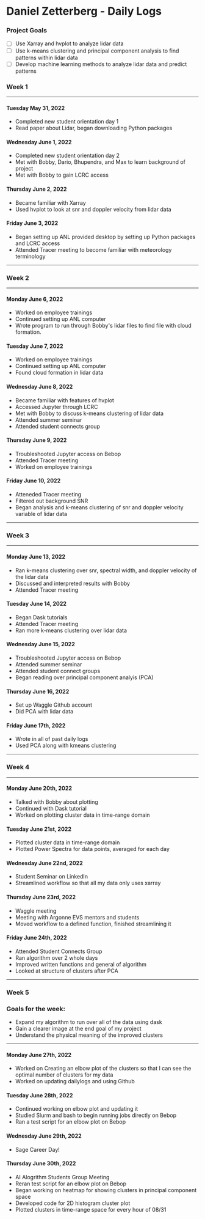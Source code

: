 # Daniel Zetterberg - Daily Logs

### Project Goals
- [ ] Use Xarray and hvplot to analyze lidar data
- [ ] Use k-means clustering and principal component analysis to find patterns within lidar data
- [ ] Develop machine learning methods to analyze lidar data and predict patterns

### Week 1

---

#### Tuesday May 31, 2022

 - Completed new student orientation day 1
 - Read paper about Lidar, began downloading Python packages

 #### Wednesday June 1, 2022

 - Completed new student orientation day 2
 - Met with Bobby, Dario, Bhupendra, and Max to learn background of project
 - Met with Bobby to gain LCRC access

 #### Thursday June 2, 2022

 - Became familiar with Xarray
 - Used hvplot to look at snr and doppler velocity from lidar data

 #### Friday June 3, 2022

 - Began setting up ANL provided desktop by setting up Python packages and LCRC access
 - Attended Tracer meeting to become familiar with meteorology terminology

 ---

 ### Week 2

 ---

 #### Monday June 6, 2022

 - Worked on employee trainings
 - Continued setting up ANL computer
 - Wrote program to run through Bobby's lidar files to find file with cloud formation.

 #### Tuesday June 7, 2022
 
 - Worked on employee trainings
 - Continued setting up ANL computer
 - Found cloud formation in lidar data

 #### Wednesday June 8, 2022

 - Became familiar with features of hvplot
 - Accessed Jupyter through LCRC
 - Met with Bobby to discuss k-means clustering of lidar data
 - Attended summer seminar
 - Attended student connects group

 #### Thursday June 9, 2022

 - Troubleshooted Jupyter access on Bebop
 - Attended Tracer meeting
 - Worked on employee trainings

 #### Friday June 10, 2022

 - Atteneded Tracer meeting
 - Filtered out background SNR
 - Began analysis and k-means clustering of snr and doppler velocity variable of lidar data

 ---

 ### Week 3

 ---

#### Monday June 13, 2022

- Ran k-means clustering over snr, spectral width, and doppler velocity of the lidar data
- Discussed and interpreted results with Bobby
- Attended Tracer meeting

#### Tuesday June 14, 2022

- Began Dask tutorials
- Attended Tracer meeting
- Ran more k-means clustering over lidar data

#### Wednesday June 15, 2022

- Troubleshooted Jupyter access on Bebop
- Attended summer seminar
- Attended student connect groups
- Began reading over principal component analyis (PCA)

#### Thursday June 16, 2022

- Set up Waggle Github account
- Did PCA with lidar data

#### Friday June 17th, 2022

- Wrote in all of past daily logs
- Used PCA along with kmeans clustering

---

### Week 4

---

#### Monday June 20th, 2022

- Talked with Bobby about plotting
- Continued with Dask tutorial
- Worked on plotting cluster data in time-range domain

#### Tuesday June 21st, 2022

- Plotted cluster data in time-range domain
- Plotted Power Spectra for data points, averaged for each day

#### Wednesday June 22nd, 2022

- Student Seminar on LinkedIn
- Streamlined workflow so that all my data only uses xarray

#### Thursday June 23rd, 2022

- Waggle meeting
- Meeting with Argonne EVS mentors and students
- Moved workflow to a defined function, finished streamlining it

#### Friday June 24th, 2022

- Attended Student Connects Group
- Ran algorithm over 2 whole days
- Improved written functions and general of algorithm
- Looked at structure of clusters after PCA 

---

### Week 5 

### Goals for the week: 
- Expand my algorithm to run over all of the data using dask
- Gain a clearer image at the end goal of my project
- Understand the physical meaning of the improved clusters

---

#### Monday June 27th, 2022

- Worked on Creating an elbow plot of the clusters so that I can see the optimal number of clusters for my data
- Worked on updating dailylogs and using Github

#### Tuesday June 28th, 2022

- Continued working on elbow plot and updating it
- Studied Slurm and bash to begin running jobs directly on Bebop
- Ran a test script for an elbow plot on Bebop

#### Wednesday June 29th, 2022

- Sage Career Day!

#### Thursday June 30th, 2022

- AI Alogrithm Students Group Meeting
- Reran test script for an elbow plot on Bebop
- Began working on heatmap for showing clusters in principal component space
- Developed code for 2D histogram cluster plot
- Plotted clusters in time-range space for every hour of 08/31

